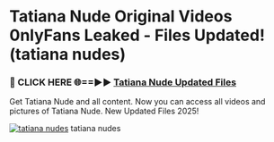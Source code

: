 # Tatiana Nude Original Videos 0nlyFans Leaked - Files Updated! (tatiana nudes)

<h3>🔴 CLICK HERE 🌐==►► <a href="https://tinyurl.com/2p9ay9w9" rel="nofollow">Tatiana Nude Updated Files</a></h3>

Get Tatiana Nude and all content. Now you can access all videos and pictures of Tatiana Nude. New Updated Files 2025!

[![tatiana nudes](https://i.imgur.com/KQgVmj3.gif)](https://tinyurl.com/2p9ay9w9)
tatiana nudes
